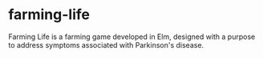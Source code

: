 # farming-life
Farming Life is a farming game developed in Elm, designed with a purpose to address symptoms associated with Parkinson's disease.
